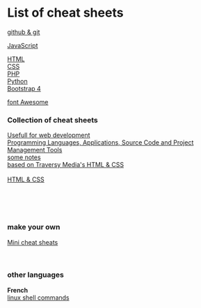 # List of cheat sheets

[github & git](https://github.com/tiimgreen/github-cheat-sheet#readme)  

[JavaScript](https://github.com/wilfredinni/javascript-cheatsheet#readme)  

[HTML]()  
[CSS]()  
[PHP]()  
[Python]()  
[Bootstrap 4](https://www.creative-tim.com/cheatsheet/bootstrap4#carouselExampleIndicators)  

[font Awesome](https://fontawesome.bootstrapcheatsheets.com/)


### Collection of cheat sheets
[Usefull for web development](https://groupe-sii.github.io/cheat-sheets/)  
[Programming Languages, Applications, Source Code and Project Management Tools](https://github.com/tdamdouni/CheatSheets)  
[some notes](https://github.com/manmustbecool/MyWiki/#readme)  
[based on Traversy Media's HTML & CSS](https://github.com/ShauryaBhandari/HTML-CSS)  
[]()  
[HTML & CSS](https://acchou.github.io/html-css-cheat-sheet/html-css-cheat-sheet.html)  
[]()  
[]()  
[]()  
[]()  
[]()  



### make your own
[Mini cheat sheats](https://github.com/hanapotski/minicheatsheets#readme)  
[]()  
[]()  
[]()  


### other languages
**French**  
[linux shell commands](http://juliend.github.io/linux-cheatsheet/)  
